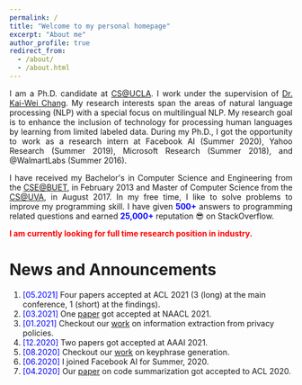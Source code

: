 ```yaml
---
permalink: /
title: "Welcome to my personal homepage"
excerpt: "About me"
author_profile: true
redirect_from: 
  - /about/
  - /about.html
---
```


<p align="justify">
I am a Ph.D. candidate at <a href="http://www.cs.ucla.edu/">CS@UCLA</a>.
  I work under the supervision of <a href="http://web.cs.ucla.edu/~kwchang/">Dr. Kai-Wei Chang</a>.
<!--   Previously I was a Ph.D. student at the <a href="http://www.cs.virginia.edu/">CS@UVA</a> from August 2015 to August 2017. In fall 2017, I moved to UCLA with my advisor <a href="http://web.cs.ucla.edu/~kwchang/">Dr. Kai-Wei Chang</a>.  -->
  My research interests span the areas of natural language processing (NLP) with a special focus on multilingual NLP.
<!--   My research efforts strike to develop computational algorithms that (1) reduce the amount of labeled data required to train NLP models from scratch; and (2) adapt to new domains and languages with fewer labeled examples. -->
  My research goal is to enhance the inclusion of technology for processing human languages by learning from limited labeled data.
<!-- Learning universal language representations utilizing data from heterogeneous sources, designing new learning objective to bridge the gap between different learning signals, and developing flexible model architectures to enable cross-domain and cross-language transfer is the fundamental objective of my research. My doctoral thesis is on transfer learning for low-resource natural language processing (NLP). -->
  During my Ph.D., I got the opportunity to work as a research intern at Facebook AI (Summer 2020), Yahoo Research (Summer 2019), Microsoft Research (Summer 2018), and @WalmartLabs (Summer 2016).
</p>

<p align="justify">
I have received my Bachelor's in Computer Science and Engineering from the <a href="http://cse.buet.ac.bd/">CSE@BUET</a>, in February 2013 and Master of Computer Science from the <a href="http://www.cs.virginia.edu/">CS@UVA</a>, in August 2017. In my free time, I like to solve problems to improve my programming skill. I have given <b><font color="blue">500+</font></b> answers to programming related questions and earned <b><font color="blue">25,000+</font></b> reputation 😎 on StackOverflow.
</p>

<p align="justify">
  <b><font color="red">I am currently looking for full time research position in industry.</font></b>
</p>


News and Announcements
======
1. <span style="color:blue">[05.2021] </span>  Four papers accepted at ACL 2021 (3 (long) at the main conference, 1 (short) at the findings).
1. <span style="color:blue">[03.2021] </span>  One [paper](https://arxiv.org/abs/2103.06333) got accepted at NAACL 2021.
1. <span style="color:blue">[01.2021] </span>  Checkout our <a href="https://arxiv.org/abs/2101.00123">work</a> on information extraction from privacy policies.
1. <span style="color:blue">[12.2020] </span>  Two papers got accepted at AAAI 2021.
1. <span style="color:blue">[08.2020] </span>  Checkout our <a href="https://arxiv.org/abs/2008.01739">work</a> on keyphrase generation.
1. <span style="color:blue">[06.2020] </span>  I joined Facebook AI for Summer, 2020.
1. <span style="color:blue">[04.2020] </span>  Our <a href='https://wasiahmad.github.io/files/publications/2020/transformer_for_code_summ.pdf' target="_blank">paper</a> on code summarization got accepted to ACL 2020.

<!---
1. <span style="color:blue">[08.2019] </span>  One <a href="https://arxiv.org/abs/1909.09265">paper</a> got accepted at CoNLL, 2019.
1. <span style="color:blue">[06.2019] </span>  I joined Yahoo Research (Verizon Media) for Summer, 2019.
1. <span style="color:blue">[04.2019] </span>  One <a href="https://dl.acm.org/citation.cfm?doid=3331184.3331246">paper</a> got accepted at SIGIR, 2019.
1. <span style="color:blue">[02.2019] </span>  One <a href="https://arxiv.org/pdf/1811.00570.pdf">paper</a> got accepted at NAACL, 2019.
--->

